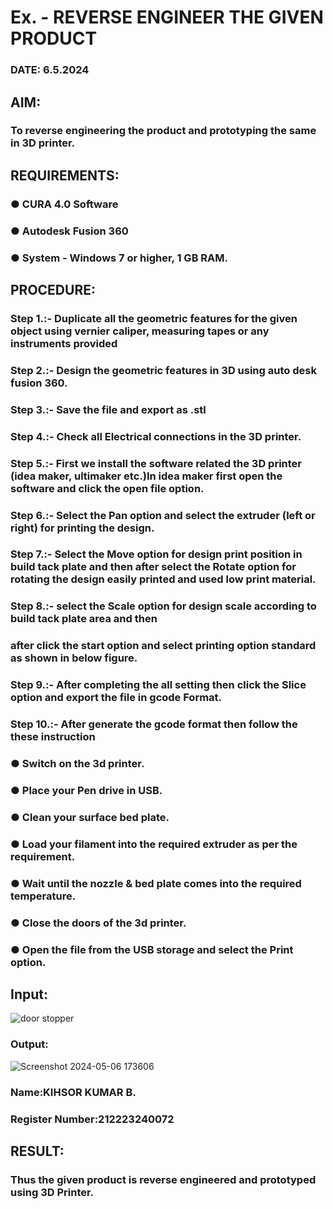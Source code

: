 # Ex.   - REVERSE ENGINEER THE GIVEN PRODUCT

### DATE: 6.5.2024



## AIM: 
### To reverse engineering the product and prototyping the same in 3D printer.

## REQUIREMENTS:
### ●	CURA 4.0 Software
### ●	 Autodesk Fusion 360
### ●	 System - Windows 7 or higher, 1 GB RAM.

## PROCEDURE:
### Step 1.:- Duplicate all the geometric features for the given object using vernier caliper, measuring tapes or any instruments provided
### Step 2.:- Design the geometric features in 3D using auto desk fusion 360.
### Step 3.:- Save the file and export as .stl
### Step 4.:- Check all Electrical connections in the 3D printer.
### Step 5.:- First we install the software related the 3D printer (idea maker, ultimaker etc.)In idea maker first open the software and click the open file option.
### Step 6.:- Select the Pan option and select the extruder (left or right) for printing the design.
### Step 7.:- Select the Move option for design print position in build tack plate and then after select the Rotate option for rotating the design easily printed and used low print material.
### Step 8.:- select the Scale option for design scale according to build tack plate area and then
### after click the start option and select printing option standard as shown in below figure.
### Step 9.:- After completing the all setting then click the Slice option and export the file in gcode Format.
### Step 10.:- After generate the gcode format then follow the these instruction 
  ###   ●	Switch on the 3d printer.
  ###   ●	Place your Pen drive in USB.
  ###   ●	Clean your surface bed plate.
  ###   ●	Load your filament into the required extruder as per the requirement.
  ###   ●	Wait until the nozzle & bed plate comes into the required temperature.
  ###   ●	Close the doors of the 3d printer.
  ###   ●	Open the file from the USB storage and select the Print option.

## Input:
![door stopper](https://github.com/Kishorerz/Ex.-10---REVERSE-ENGINEER-THE-GIVEN-PRODUCT/assets/144451216/a28a2b63-daee-476b-a3d2-ca90d97ea995)

### Output:
![Screenshot 2024-05-06 173606](https://github.com/Kishorerz/Ex.-10---REVERSE-ENGINEER-THE-GIVEN-PRODUCT/assets/144451216/14ca3d23-0cf6-4706-8638-b4e418c35d7e)


### Name:KIHSOR KUMAR B.
### Register Number:212223240072

## RESULT:
###   Thus the given product is reverse engineered and prototyped using 3D Printer.
